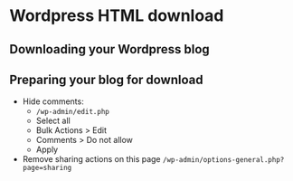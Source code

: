 # Wordpress HTML download


## Downloading your Wordpress blog

## Preparing your blog for download

- Hide comments: 
  * `/wp-admin/edit.php`
  * Select all
  * Bulk Actions > Edit
  * Comments > Do not allow
  * Apply
- Remove sharing actions on this page `/wp-admin/options-general.php?page=sharing`